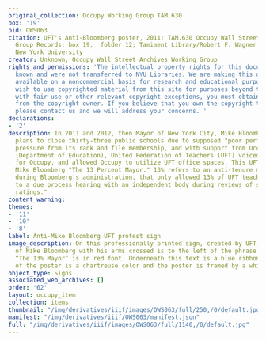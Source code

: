 ```yaml
---
original_collection: Occupy Working Group TAM.630
box: '19'
pid: OWS063
citation: UFT's Anti-Bloomberg poster, 2011; TAM.630 Occupy Wall Street Archives Working
  Group Records; box 19,  folder 12; Tamiment Library/Robert F. Wagner Labor Archives,
  New York University
creator: Unknown; Occupy Wall Street Archives Working Group
rights_and_permissions: 'The intellectual property rights for this document are not
  known and were not transferred to NYU Libraries. We are making this document publicly
  available on a noncommercial basis for research and educational purposes. If you
  wish to use copyrighted material from this site for purposes beyond those in accordance
  with fair use or other relevant copyright exceptions, you must obtain permission
  from the copyright owner. If you believe that you own the copyright to this document,
  please contact us and we will address your concerns. '
declarations:
- '2'
description: In 2011 and 2012, then Mayor of New York City, Mike Bloomberg, announced
  plans to close thirty-three public schools due to supposed "poor performance." Under
  pressure from its rank and file membership, and with support from Occupy the DOE
  (Department of Education), United Federation of Teachers (UFT) voiced public support
  for Occupy, and allowed Occupy to utilize UFT office spaces. This UFT poster calls
  Mike Bloomberg "The 13 Percent Mayor." 13% refers to an anti-tenure measure, designed
  during Bloomberg's administration, that only allowed 13% of UFT teachers access
  to a due process hearing with an independent body during reviews of supposed "ineffective
  ratings."
content_warning:
themes:
- '11'
- '10'
- '8'
label: Anti-Mike Bloomberg UFT protest sign
image_description: On this professionally printed sign, created by UFT, a photograph
  of Mike Bloomberg with his arms crossed is to the left of the phrase "The 13% Mayor.”
  “The 13% Mayor” is in red font. Underneath this text is a blue ribbon. The background
  of the poster is a chartreuse color and the poster is framed by a white border.
object_type: Signs
associated_web_archives: []
order: '62'
layout: occupy_item
collection: items
thumbnail: "/img/derivatives/iiif/images/OWS063/full/250,/0/default.jpg"
manifest: "/img/derivatives/iiif/OWS063/manifest.json"
full: "/img/derivatives/iiif/images/OWS063/full/1140,/0/default.jpg"
---
```

